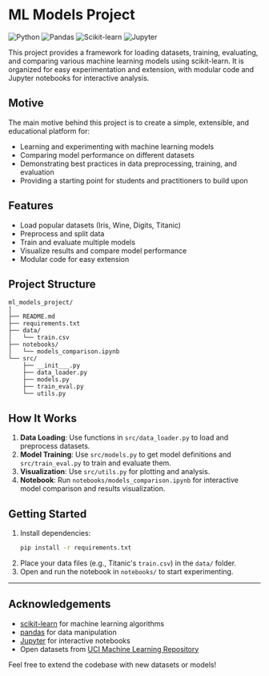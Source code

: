
# ML Models Project

![Python](https://img.shields.io/badge/Python-3.8%2B-blue?logo=python)
![Pandas](https://img.shields.io/badge/Pandas-Data%20Analysis-yellow?logo=pandas)
![Scikit-learn](https://img.shields.io/badge/Scikit--learn-ML-orange?logo=scikit-learn)
![Jupyter](https://img.shields.io/badge/Jupyter-Notebook-orange?logo=jupyter)

This project provides a framework for loading datasets, training, evaluating, and comparing various machine learning models using scikit-learn. It is organized for easy experimentation and extension, with modular code and Jupyter notebooks for interactive analysis.

## Motive
The main motive behind this project is to create a simple, extensible, and educational platform for:
- Learning and experimenting with machine learning models
- Comparing model performance on different datasets
- Demonstrating best practices in data preprocessing, training, and evaluation
- Providing a starting point for students and practitioners to build upon

## Features
- Load popular datasets (Iris, Wine, Digits, Titanic)
- Preprocess and split data
- Train and evaluate multiple models
- Visualize results and compare model performance
- Modular code for easy extension

## Project Structure
```
ml_models_project/
│
├── README.md
├── requirements.txt
├── data/
│   └── train.csv
├── notebooks/
│   └── models_comparison.ipynb
└── src/
    ├── __init___.py
    ├── data_loader.py
    ├── models.py
    ├── train_eval.py
    └── utils.py
```

## How It Works
1. **Data Loading**: Use functions in `src/data_loader.py` to load and preprocess datasets.
2. **Model Training**: Use `src/models.py` to get model definitions and `src/train_eval.py` to train and evaluate them.
3. **Visualization**: Use `src/utils.py` for plotting and analysis.
4. **Notebook**: Run `notebooks/models_comparison.ipynb` for interactive model comparison and results visualization.

## Getting Started
1. Install dependencies:
   ```bash
   pip install -r requirements.txt
   ```
2. Place your data files (e.g., Titanic's `train.csv`) in the `data/` folder.
3. Open and run the notebook in `notebooks/` to start experimenting.

---

## Acknowledgements
- [scikit-learn](https://scikit-learn.org/) for machine learning algorithms
- [pandas](https://pandas.pydata.org/) for data manipulation
- [Jupyter](https://jupyter.org/) for interactive notebooks
- Open datasets from [UCI Machine Learning Repository](https://archive.ics.uci.edu/ml/index.php)

Feel free to extend the codebase with new datasets or models!
<!-- Initial commit: Set up project with README, requirements.txt and .gitignore -->
